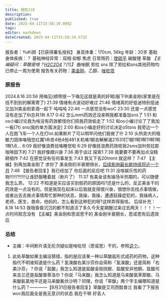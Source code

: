 ```yaml
---
title: 报告118
description: 
published: true
date: 2025-04-11T15:58:39.009Z
tags: 
editor: markdown
dateCreated: 2025-04-11T15:58:34.573Z
---
```


﻿报告者：YuKi顾【已获得署名授权】
身高体重：170cm, 56kg
年龄：20岁
基础身体疾病：？
基础神经异常：双相 抑郁 焦虑
日常用药：[喹硫平](/QTP/) 碳酸锂 草酸 *【主编疑问：草酸是啥？[H2C2O4](https://en.wikipedia.org/wiki/Oxalic_acid)？[1]】* 曲唑酮 劳拉 sns 除了劳拉和sns其他药物均已停止一周为使用
报告有关药物：[美金刚](/MMT/)、乙醇、[唑吡坦](/%E6%80%9D%E8%AF%BA%E6%80%9D/)

### 原报告
2024.8.16
20:56 用梅见(顺带提一下梅见这就是真的好喝)服下9t美金刚(家里是在找不到别的解离寄了)
21:39 情绪有点波动好难过
21:46 情绪真的好低迷特别低迷又加3t美金刚拿酒一起下 吨吨吨
22:46 一点感觉没有woC
23:30 还是一点感觉没有走加了6t总共18t
8.17
0:42 怎么mmt药效还没来啊我都准备加sns了
1:51 和os小编讨论我为啥没有药效都怪你们把我药效偷走了
1:52 和os小编讨论了了我加一板(7t) sns(我的单方面决定)
2:00 和os小编走好的讨论决定o5tsns 我旁边一个人在跑飞车一个人在打lol.如果断片了可以明早问他们我做了什
2:10 头热突大的哦敏力固体咯哦您红魔1命苦4他4他481关机咯1额吉解解渴21531打1额1啊1啊11啊1啊1啊1点...
6:09 我好像浪费验咯睡觉啦
6:29 好像技浪费药效呢我2sms加8t劳拉那咖啡因下的
7:21 我好像跟兴奋
7:36 用于谈过 探索1
7:38 我要要不要再加点没精耕细作
7:42 在感觉没有任何事发生
7:43 我又下去20tmmt 就这样？
7:47 【主编】别再加美金刚了 求你了 美金刚的半衰期很长，[后续影响最长能持续将近一个月](https://x.com/OverSpeed_Wiki/status/1820760268277977583)
7:48 【报告者回复】我已经加了 你后面的反应吧
11:31 没啥娱乐性的药物!!!!!!?!!!!!让谁舒服睡着就（断片了）
11:37 有美金该有操场半热期的，可以随便我怎么弄。
12:22 不知道是买应该买到假药的原因吗?还是什么的，反正美金干的药效是一点没有的。但是我现在起床以后我就变得很兴奋，很想你去找点事情做，或者出去去做点事情帮忙那种的状态，我操，我操，遭遇狂躁症犯的，我操病人，老师，医生，救命，他妈的，怎么看到这种犯的呀?这样弄得我哇。
后续补充：
8.18 14:53 我哦昏昏沉沉的都不知道活了多久今天星期醒过来过去两天！！！！一点时间观念没有
【主编】美金刚和思诺思干的 美金刚半衰期长，思诺思有后遗效应

### 总结
- 主编：中间断片语无伦次疑似是唑吡坦（思诺思）干的，参照[这个](/report/RP087/)。

1.  此处草酸如果主编没猜错，指的是应该某一种以草酸盐形式成药的药物，这种指代不明谁知道是什么药？氢溴酸右美沙芬你会简称「氢溴酸」还是简称「右美沙芬」？你说「盐酸」我怎么知道是盐酸金刚烷胺、盐酸安非他酮、盐酸司来吉兰还是盐酸普萘洛尔？你说「马来酸」我怎么知道是马来酸氯苯那敏、马来酸氨氯地平还是马来酸氟伏沙明？同理，你说「草酸」两个字主编哪知道是什么药？————【8月31日报告者回复】草酸是艾司西酞普兰 我看了下报告 woc我后面全是我无意识的状态 我在干嘛 好丢人